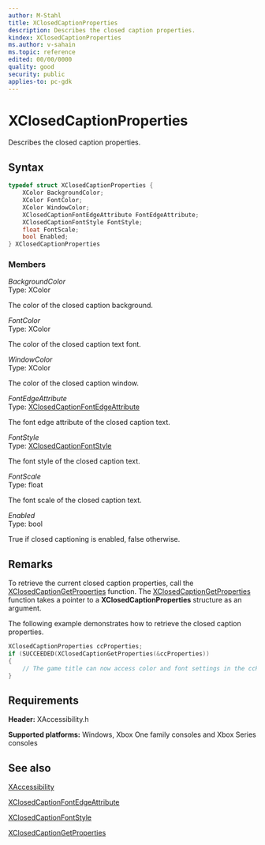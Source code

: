 ```yaml
---
author: M-Stahl
title: XClosedCaptionProperties
description: Describes the closed caption properties.
kindex: XClosedCaptionProperties
ms.author: v-sahain
ms.topic: reference
edited: 00/00/0000
quality: good
security: public
applies-to: pc-gdk
---
```


# XClosedCaptionProperties  

Describes the closed caption properties.  

## Syntax  
  
```cpp
typedef struct XClosedCaptionProperties {  
    XColor BackgroundColor;  
    XColor FontColor;  
    XColor WindowColor;  
    XClosedCaptionFontEdgeAttribute FontEdgeAttribute;  
    XClosedCaptionFontStyle FontStyle;  
    float FontScale;  
    bool Enabled;  
} XClosedCaptionProperties  
```
  
### Members  
  
*BackgroundColor*  
Type: XColor  
  
The color of the closed caption background.  
  
*FontColor*  
Type: XColor  
  
The color of the closed caption text font.  
  
*WindowColor*  
Type: XColor  
  
The color of the closed caption window.  
  
*FontEdgeAttribute*  
Type: [XClosedCaptionFontEdgeAttribute](../enums/xclosedcaptionfontedgeattribute.md)  
  
The font edge attribute of the closed caption text.  
  
*FontStyle*  
Type: [XClosedCaptionFontStyle](../enums/xclosedcaptionfontstyle.md)  
  
The font style of the closed caption text.  
  
*FontScale*  
Type: float  
  
The font scale of the closed caption text.  
  
*Enabled*  
Type: bool  
  
True if closed captioning is enabled, false otherwise.  

## Remarks

To retrieve the current closed caption properties, call the [XClosedCaptionGetProperties](../functions/xclosedcaptiongetproperties.md) function.
The [XClosedCaptionGetProperties](../functions/xclosedcaptiongetproperties.md) function takes  a pointer to a **XClosedCaptionProperties** structure as an argument.

The following example demonstrates how to retrieve the closed caption properties.

```cpp
XClosedCaptionProperties ccProperties;
if (SUCCEEDED(XClosedCaptionGetProperties(&ccProperties))
{
    // The game title can now access color and font settings in the ccProperties structure.
}
```
  
## Requirements  
  
**Header:** XAccessibility.h
  
**Supported platforms:** Windows, Xbox One family consoles and Xbox Series consoles  
  
## See also

[XAccessibility](../xaccessibility_members.md)
  
[XClosedCaptionFontEdgeAttribute](../enums/xclosedcaptionfontedgeattribute.md)

[XClosedCaptionFontStyle](../enums/xclosedcaptionfontstyle.md)

[XClosedCaptionGetProperties](../functions/xclosedcaptiongetproperties.md)